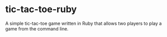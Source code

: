 # tic-tac-toe-ruby
A simple tic-tac-toe game written in Ruby that allows two players to play a game from the command line.
